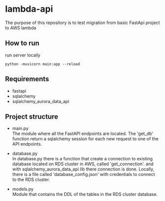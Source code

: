 # lambda-api

The purpose of this repository is to test migration from basic FastApi project to AWS lambda

## How to run
run server locally
```
python -muvicorn main:app --reload
```

## Requirements
- fastapi
- sqlalchemy
- sqlalchemy_aurora_data_api

## Project structure
* main.py <br>
The module where all the FastAPI endpoints are located.
The 'get_db' function return a sqlalchemy session for each new request
to one of the API endpoints.

* database.py <br>
In database.py there is a function that create a connection to existing database located on RDS cluster in AWS, called 'get_connection'.
and with sqlalchemy_aurora_data_api lib there connection is done.
Locally, there is a file called 'database_config.json' with credentials to connect to the RDS cluster.
* models.py <br>
Module that contains the DDL of the tables in the RDS cluster database.
